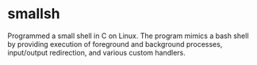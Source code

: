 # smallsh
Programmed a small shell in C on Linux. The program mimics a bash shell by providing execution of foreground and background processes, input/output redirection, and various custom handlers.
